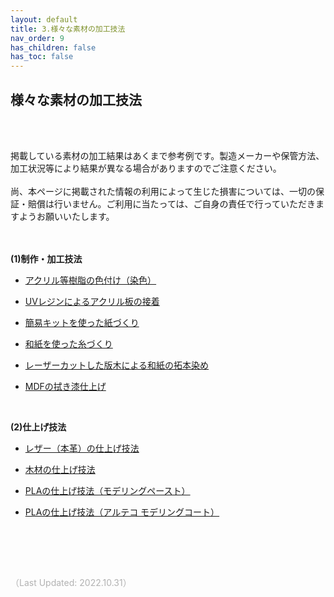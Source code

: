 ```yaml
---
layout: default
title: 3.様々な素材の加工技法
nav_order: 9
has_children: false
has_toc: false
---
```


## 様々な素材の加工技法
<br><br>

掲載している素材の加工結果はあくまで参考例です。製造メーカーや保管方法、加工状況等により結果が異なる場合がありますのでご注意ください。<br>
<br>
尚、本ページに掲載された情報の利用によって生じた損害については、一切の保証・賠償は行いません。ご利用に当たっては、ご自身の責任で行っていただきますようお願いいたします。
<br>
<br>
<br>

**(1)制作・加工技法**

* [アクリル等樹脂の色付け（染色）](09-1-dye-acrylic.md)

* [UVレジンによるアクリル板の接着](09-2-glue-acrylic.md)

* [簡易キットを使った紙づくり](09-3-paper-making.md)

* [和紙を使った糸づくり](09-4-paper-threadmaking.md)

* [レーザーカットした版木による和紙の拓本染め](09-5-rubbing-print.md)

* [MDFの拭き漆仕上げ](09-6-fukiurushi-mdf.md)

<br>

**(2)仕上げ技法**

* [レザー（本革）の仕上げ技法](10-1-leather-finishing.md)

* [木材の仕上げ技法](10-2-wood-finishing.md)

* [PLAの仕上げ技法（モデリングペースト）](10-3-pla-finishing1.md)

* [PLAの仕上げ技法（アルテコ モデリングコート）](10-4-pla-finishing2.md)

<br>

<br><br>

<span style="color:#B2B2B2">
（Last Updated: 2022.10.31）
</span>
